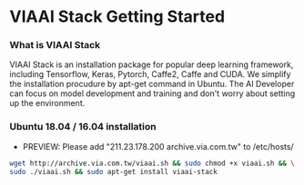 # VIAAI Stack Getting Started

### What is VIAAI Stack
VIAAI Stack is an installation package for popular deep learning framework, including Tensorflow, Keras, Pytorch, Caffe2, Caffe and CUDA. We simplify the installation procudure by apt-get command in Ubuntu. The AI Developer can focus on model development and training and don't worry about setting up the environment.

### Ubuntu 18.04 / 16.04 installation

* PREVIEW: Please add "211.23.178.200 archive.via.com.tw" to /etc/hosts/

```bash
wget http://archive.via.com.tw/viaai.sh && sudo chmod +x viaai.sh && \
sudo ./viaai.sh && sudo apt-get install viaai-stack
```

